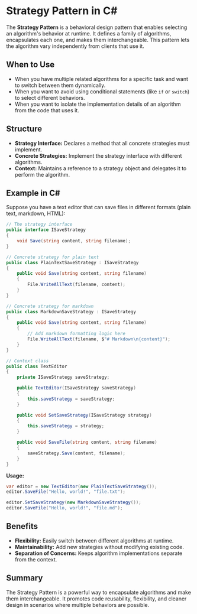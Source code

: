 # Strategy Pattern in C#

The **Strategy Pattern** is a behavioral design pattern that enables selecting an algorithm's behavior at runtime. It defines a family of algorithms, encapsulates each one, and makes them interchangeable. This pattern lets the algorithm vary independently from clients that use it.

## When to Use

- When you have multiple related algorithms for a specific task and want to switch between them dynamically.
- When you want to avoid using conditional statements (like `if` or `switch`) to select different behaviors.
- When you want to isolate the implementation details of an algorithm from the code that uses it.

## Structure

- **Strategy Interface:** Declares a method that all concrete strategies must implement.
- **Concrete Strategies:** Implement the strategy interface with different algorithms.
- **Context:** Maintains a reference to a strategy object and delegates it to perform the algorithm.

## Example in C#

Suppose you have a text editor that can save files in different formats (plain text, markdown, HTML):

```csharp
// The strategy interface
public interface ISaveStrategy
{
    void Save(string content, string filename);
}

// Concrete strategy for plain text
public class PlainTextSaveStrategy : ISaveStrategy
{
    public void Save(string content, string filename)
    {
        File.WriteAllText(filename, content);
    }
}

// Concrete strategy for markdown
public class MarkdownSaveStrategy : ISaveStrategy
{
    public void Save(string content, string filename)
    {
        // Add markdown formatting logic here
        File.WriteAllText(filename, $"# Markdown\n{content}");
    }
}

// Context class
public class TextEditor
{
    private ISaveStrategy saveStrategy;

    public TextEditor(ISaveStrategy saveStrategy)
    {
        this.saveStrategy = saveStrategy;
    }

    public void SetSaveStrategy(ISaveStrategy strategy)
    {
        this.saveStrategy = strategy;
    }

    public void SaveFile(string content, string filename)
    {
        saveStrategy.Save(content, filename);
    }
}
```

**Usage:**

```csharp
var editor = new TextEditor(new PlainTextSaveStrategy());
editor.SaveFile("Hello, world!", "file.txt");

editor.SetSaveStrategy(new MarkdownSaveStrategy());
editor.SaveFile("Hello, world!", "file.md");
```

## Benefits

- **Flexibility:** Easily switch between different algorithms at runtime.
- **Maintainability:** Add new strategies without modifying existing code.
- **Separation of Concerns:** Keeps algorithm implementations separate from the context.

## Summary

The Strategy Pattern is a powerful way to encapsulate algorithms and make them interchangeable. It promotes code reusability, flexibility, and cleaner design in scenarios where multiple behaviors are possible.
